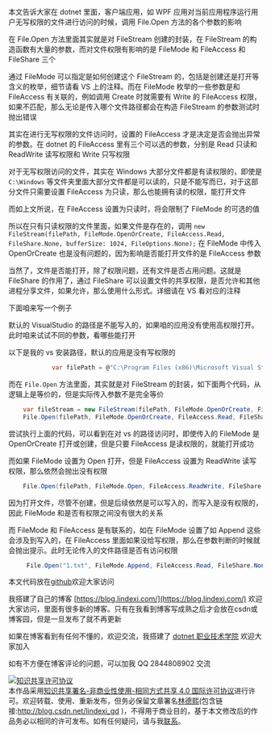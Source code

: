 
本文告诉大家在 dotnet 里面，客户端应用，如 WPF 应用对当前应用程序运行用户无写权限的文件进行访问的时候，调用 File.Open 方法的各个参数的影响

<!--more-->


<!-- CreateTime:2020/12/7 8:39:09 -->

<!-- 发布 -->

在 File.Open 方法里面其实就是对 FileStream 创建的封装，在 FileStream 的构造函数有大量的参数，而对文件权限有影响的是 FileMode 和 FileAccess 和 FileShare 三个

通过 FileMode 可以指定是如何创建这个 FileStream 的，包括是创建还是打开等含义的枚举，细节请看 VS 上的注释。而在 FileMode 枚举的一些参数是和 FileAccess 有关联的，例如调用 Create 时就需要有 Write 的 FileAccess 权限，如果不匹配，那么无论是传入哪个文件路径都会在构造 FileStream 的参数测试时抛出错误

其实在进行无写权限的文件访问时，设置的 FileAccess 才是决定是否会抛出异常的参数。在 dotnet 的 FileAccess 里有三个可以选的参数，分别是 Read 只读和 ReadWrite 读写权限和 Write 只写权限

对于无写权限访问的文件，其实在 Windows 大部分文件都是有读权限的，即使是 `C:\Windows` 等文件夹里面大部分文件都是可以读的，只是不能写而已，对于这部分文件只需要设置 FileAccess 为只读，那么也能拥有读的权限，能打开文件

而如上文所说，在 FileAccess 设置为只读时，将会限制了 FileMode 的可选的值

所以在只有只读权限的文件里面，如果文件是存在的，调用 `new FileStream(filePath, FileMode.OpenOrCreate, FileAccess.Read, FileShare.None, bufferSize: 1024, FileOptions.None);` 在 FileMode 中传入 OpenOrCreate 也是没有问题的，因为影响是否能打开文件的是 FileAccess 参数

当然了，文件是否能打开，除了权限问题，还有文件是否占用问题。这就是 FileShare 的作用了，通过 FileShare 可以设置文件的共享权限，是否允许和其他进程分享文件，如果允许，那么使用什么形式。详细请在 VS 看对应的注释

下面咱来写一个例子

默认的 VisualStudio 的路径是不能写入的，如果咱的应用没有使用高权限打开。此时咱来试试不同的参数，看哪些能打开

以下是我的 vs 安装路径，默认的应用是没有写权限的

```csharp
            var filePath = @"C:\Program Files (x86)\Microsoft Visual Studio\2019\Community\Common7\IDE\devenv.exe";
```

而在 `File.Open` 方法里面，其实就是对 FileStream 的封装，如下面两个代码，从逻辑上是等价的，但是实际传入参数不是完全等价

```csharp
    var fileStream = new FileStream(filePath, FileMode.OpenOrCreate, FileAccess.Read, FileShare.None, bufferSize: 1024, FileOptions.None);
    File.Open(filePath, FileMode.OpenOrCreate, FileAccess.Read, FileShare.None);
```

尝试执行上面的代码，可以看到在对 vs 的路径访问时，即使传入的 FileMode 是 OpenOrCreate 打开或创建，但是只要 FileAccess 是读权限的，就能打开成功

而如果 FileMode 设置为 Open 打开，但是 FileAccess 设置为 ReadWrite 读写权限，那么依然会抛出没有权限

```csharp
    File.Open(filePath, FileMode.Open, FileAccess.ReadWrite, FileShare.None);
```

因为打开文件，尽管不创建，但是后续依然是可以写入的，而写入是没有权限的，因此 FileMode 和是否有权限之间没有很大的关系

而 FileMode 和 FileAccess 是有联系的，如在 FileMode 设置了如 Append 这些会涉及到写入的，在 FileAccess 里面如果没给写权限，那么在参数判断的时候就会抛出提示。此时无论传入的文件路径是否有访问权限

```csharp
     File.Open("1.txt", FileMode.Append, FileAccess.Read, FileShare.None);
```

本文代码放在[github](https://github.com/lindexi/lindexi_gd/tree/f29734ed/KawbacayerelaKejeldemwearlai)欢迎大家访问



我搭建了自己的博客 [https://blog.lindexi.com/](https://blog.lindexi.com/) 欢迎大家访问，里面有很多新的博客。只有在我看到博客写成熟之后才会放在csdn或博客园，但是一旦发布了就不再更新

如果在博客看到有任何不懂的，欢迎交流，我搭建了 [dotnet 职业技术学院](https://t.me/dotnet_campus) 欢迎大家加入

如有不方便在博客评论的问题，可以加我 QQ 2844808902 交流

<a rel="license" href="http://creativecommons.org/licenses/by-nc-sa/4.0/"><img alt="知识共享许可协议" style="border-width:0" src="https://licensebuttons.net/l/by-nc-sa/4.0/88x31.png" /></a><br />本作品采用<a rel="license" href="http://creativecommons.org/licenses/by-nc-sa/4.0/">知识共享署名-非商业性使用-相同方式共享 4.0 国际许可协议</a>进行许可。欢迎转载、使用、重新发布，但务必保留文章署名[林德熙](http://blog.csdn.net/lindexi_gd)(包含链接:http://blog.csdn.net/lindexi_gd )，不得用于商业目的，基于本文修改后的作品务必以相同的许可发布。如有任何疑问，请与我[联系](mailto:lindexi_gd@163.com)。